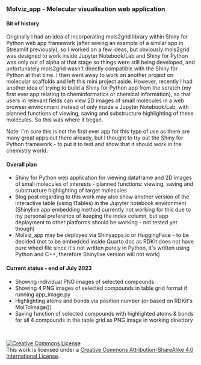 ### Molviz_app - Molecular visualisation web application

#### **Bit of history**

Originally I had an idea of incorporating mols2grid library within Shiny for Python web app framework (after seeing an example of a similar app in Streamlit previously), so I worked on a few ideas, but obviously mols2grid was designed to work inside Jupyter Notebook/Lab and Shiny for Python was only out of alpha at that stage so things were still being developed, and unfortunately mols2grid wasn't directly compatible with the Shiny for Python at that time. I then went away to work on another project on molecular scaffolds and left this mini project aside. However, recently I had another idea of trying to build a Shiny for Python app from the scratch (my first ever app relating to cheminformatics or chemical information), so that users in relevant fields can view 2D images of small molecules in a web browser environment instead of only inside a Jupyter Notebook/Lab, with planned functions of viewing, saving and substructure highlighting of these molecules. So this was where it began. 

Note: I'm sure this is not the first ever app for this type of use as there are many great apps out there already, but I thought to try out the Shiny for Python framework - to put it to test and show that it should work in the chemistry world.


#### **Overall plan**

- Shiny for Python web application for viewing dataframe and 2D images of small molecules of interests - planned functions: viewing, saving and substructure highlighting of target molecules
- Blog post regarding to this work may also show another version of the interactive table (using ITables) in the Jupyter notebook environment (Shinylive app embedding method currently not working for this due to my personal preference of keeping the index column, but app deployment to other platforms should be working - not tested yet though)
- Molviz_app may be deployed via Shinyapps.io or HuggingFace - to be decided (not to be embedded inside Quarto doc as RDKit does not have pure wheel file since it's not written purely in Python, it's written using Python and C++, therefore Shinylive version will not work)


#### **Current status - end of July 2023**

- Showing individual PNG images of selected compounds
- Showing 4 PNG images of selected compounds in table grid format if running app_image.py
- Highlighting atoms and bonds via position number (or based on RDKit's MolToImage())
- Saving function of selected compounds with highlighted atoms & bonds for all 4 compounds in the table grid as PNG image in working directory

<br>

<a rel="license" href="http://creativecommons.org/licenses/by-sa/4.0/"><img alt="Creative Commons License" style="border-width:0" src="https://i.creativecommons.org/l/by-sa/4.0/88x31.png" /></a><br />This work is licensed under a <a rel="license" href="http://creativecommons.org/licenses/by-sa/4.0/">Creative Commons Attribution-ShareAlike 4.0 International License</a>.